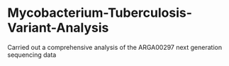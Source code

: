 # Mycobacterium-Tuberculosis-Variant-Analysis
Carried out a comprehensive analysis of the ARGA00297 next generation sequencing data
